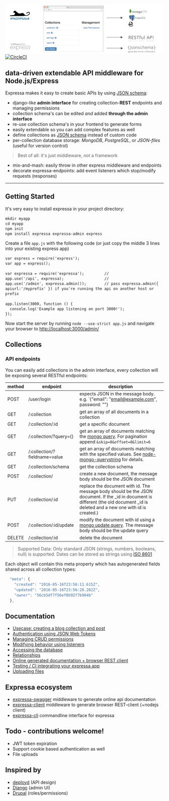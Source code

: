 ![](expressa.png)
[![CircleCI](https://circleci.com/gh/coderofsalvation/expressa.svg?style=svg)](https://circleci.com/gh/coderofsalvation/expressa)

## data-driven extendable API middleware for Node.js/Express

Expressa makes it easy to create basic APIs by using [JSON schema](http://json-schema.org):

* django-like __admin interface__ for creating collection-__REST__ endpoints and managing permissions 
* collection schema's can be edited *and* added __through the admin interface__ 
* re-use collection schema's in your frontend to generate forms
* easily extendable so you can add complex features as well
* define collections as [JSON schema](http://json-schema.org) instead of custom code
* per-collection database storage: *MongoDB*, *PostgreSQL*, or *JSON-files* (useful for version control)

> Best of all: it's just middleware, not a framework 

* mix-and-mash: easily throw in other express middleware and endpoints 
* decorate expressa-endpoints: add event listeners which stop/modify requests (responses)

--------------------------------

## Getting Started

It's very easy to install expressa in your project directory:

    mkdir myapp
    cd myapp
    npm init
    npm install expressa expressa-admin express

Create a file `app.js` with the following code (or just copy the middle 3 lines into your existing express app)

    var express = require('express');
    var app = express();

    var expressa = require('expressa');         // 
    app.use('/api', expressa);                  //
    app.use('/admin', expressa.admin());        // pass expressa.admin({ apiurl:'/myprefix' }) if you're running the api on another host or prefix

    app.listen(3000, function () {
      console.log('Example app listening on port 3000!');
    });

Now start the server by running `node --use-strict app.js` and navigate your browser to [http://localhost:3000/admin/](http://localhost:3000/admin/)

## Collections

### API endpoints

You can easily add collections in the admin interface, every collection will be exposing several RESTful endpoints:

| method | endpoint                      | description  |
|--------|-------------------------------|------------------------------------------------------------------------------------------------------------------------------------------------------------------------------------------------|
| POST   | /user/login                   | expects JSON in the message body. e.g. `{"email": "email@example.com", password: "<the password>"}                                                                                             |
| GET    | /:collection                  | get an array of all documents in a collection                                                                                                                                                  |
| GET    | /:collection/:id              | get a specific document                                                                                                                                                                        |
| GET    | /:collection/?query={}        | get an array of documents matching the [mongo query](https://www.npmjs.com/package/mongo-query). For pagination append `&skip=0&offset=0&limit=6`                                              |
| GET    | /:collection/?fieldname=value | get an array of documents matching with the specified values. See [node-mongo-querystring](https://github.com/Turistforeningen/node-mongo-querystring) for details.                            |
| GET    | /:collection/schema           | get the collection schema                                                                                                                                                                      |
| POST   | /:collection/                 | create a new document, the message body should be the JSON document                                                                                                                            |
| PUT    | /:collection/:id              | replace the document with id. The message body should be the JSON document. If the _id in document is different (the old document _id is deleted and a new one with id is created.)            |
| POST   | /:collection/:id/update       | modify the document with id using a [mongo update query](https://docs.mongodb.com/manual/reference/method/db.collection.update/#update-parameter). The message body should be the update query |
| DELETE | /:collection/:id              | delete the document                                                                                                                                                                            |

> Supported Data: Only standard JSON (strings, numbers, booleans, null) is supported. Dates can be stored as strings using [ISO 8601](https://en.wikipedia.org/wiki/ISO_8601)

Each object will contain this meta property which has autogenerated fields shared across all collection types:

```javascript
  "meta": {
    "created": "2016-05-16T23:56:11.615Z",
    "updated": "2016-05-16T23:56:28.262Z",
    "owner": "56cb5df7f56ef0b92f7b984b"
  },
```

## Documentation 

* [Usecase: creating a blog collection and post](doc/blogexample.md)
* [Authentication using JSON Web Tokens](doc/authentication.md)
* [Managing CRUD permissions](doc/permissions.md)
* [Modifying behavior using listeners](doc/listeners.md)
* [Accessing the database](doc/database.md)
* [Relationships](doc/relationships.md)
* [Online generated documentation + browser REST client](https://www.npmjs.com/package/expressa-swagger)
* [Testing / CI integrating your expressa app](doc/testing.md)
* [Uploading files](doc/uploading-files.md)

## Expressa ecosystem
* [expressa-swagger](https://npmjs.org/package/expressa-swagger) middleware to generate online api documentation
* [expressa-client](https://npmjs.org/package/expressa-client) middleware to generate browser REST-client (+nodejs client)
* [expressa-cli](https://npmjs.org/package/expressa-cli) commandline interface for expressa 

## Todo - contributions welcome!
* JWT token expiration
* Support cookie based authentication as well
* File uploads

## Inspired by

* [deployd](http://deployd.com/) (API design)
* [Django](https://www.djangoproject.com/) (admin UI)
* [Drupal](https://www.drupal.org/) (roles/permissions)
